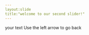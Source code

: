 ```yaml
---
layout:slide    
title:"welcome to our second slider!"
---
```

your text
Use the left arrow to go back
